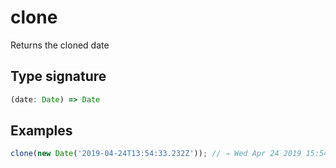 # clone

Returns the cloned date

## Type signature

<!-- prettier-ignore-start -->
```typescript
(date: Date) => Date
```
<!-- prettier-ignore-end -->

## Examples

<!-- prettier-ignore-start -->
```javascript
clone(new Date('2019-04-24T13:54:33.232Z')); // ⇒ Wed Apr 24 2019 15:54:33 GMT+0200 (czas środkowoeuropejski letni)
```
<!-- prettier-ignore-end -->
